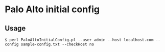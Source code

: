 # Palo Alto initial config

## Usage
```
$ perl PaloAltoInitialConfig.pl --user admin --host localhost.com --config sample-config.txt --checkHost no
```
